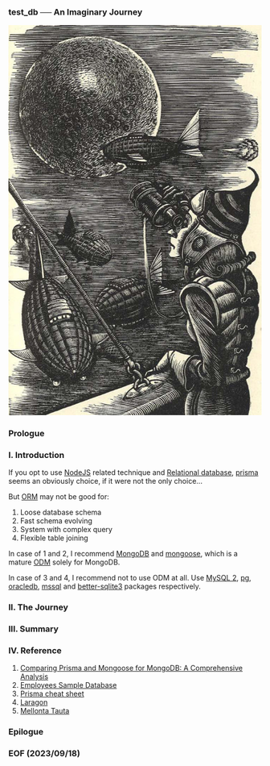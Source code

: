 ### test_db ── An Imaginary Journey

![alt ](img/melontaTauta-667x1024.jpg)

### Prologue


### I. Introduction
If you opt to use [NodeJS](https://nodejs.org/en) related technique and [Relational database](https://www.oracle.com/in/database/what-is-a-relational-database/), [prisma](https://www.prisma.io/) seems an obviously choice, if it were not the only choice... 

But [ORM](https://www.freecodecamp.org/news/what-is-an-orm-the-meaning-of-object-relational-mapping-database-tools/) may not be good for: 
1. Loose database schema 
2. Fast schema evolving 
3. System with complex query 
4. Flexible table joining 

In case of 1 and 2, I recommend [MongoDB](https://www.mongodb.com/) and [mongoose](https://mongoosejs.com/), which is a mature [ODM](https://www.dctacademy.com/blog/what-is-object-document-mapper-odm) solely for MongoDB. 

In case of 3 and 4, I recommend not to use ODM at all. Use [MySQL 2](https://www.npmjs.com/package/mysql2), [pg](https://www.npmjs.com/package/pg), [oracledb](https://www.npmjs.com/package/oracledb), [mssql](https://www.npmjs.com/package/mssql) and [better-sqlite3](https://www.npmjs.com/package/better-sqlite3) packages respectively. 


### II. The Journey


### III. Summary 


### IV. Reference
1. [Comparing Prisma and Mongoose for MongoDB: A Comprehensive Analysis
](https://levelup.gitconnected.com/comparing-prisma-and-mongoose-for-mongodb-a-comprehensive-analysis-531c656fc118
)
2. [Employees Sample Database](https://dev.mysql.com/doc/employee/en/)
3. [Prisma cheat sheet](https://github.com/emanuelefavero/prisma)
4. [Laragon](https://laragon.org/index.html)
5. [Mellonta Tauta](https://poemuseum.org/mellonta-tauta/)


### Epilogue 


### EOF (2023/09/18)